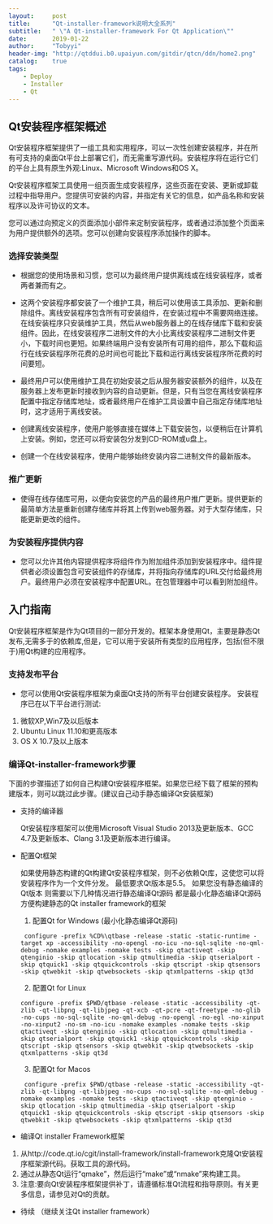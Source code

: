 ```yaml
---
layout:     post
title:      "Qt-installer-framework说明大全系列"
subtitle:   " \"A Qt-installer-framework For Qt Application\""
date:       2019-01-22
author:     "Tobyyi"
header-img: "http://qtddui.b0.upaiyun.com/gitdir/qtcn/ddn/home2.png"
catalog:    true
tags:
    - Deploy
    - Installer
    - Qt
---
```


## Qt安装程序框架概述

 Qt安装程序框架提供了一组工具和实用程序，可以一次性创建安装程序，并在所有可支持的桌面Qt平台上部署它们，而无需重写源代码。安装程序将在运行它们的平台上具有原生外观:Linux、Microsoft Windows和OS X。

Qt安装程序框架工具使用一组页面生成安装程序，这些页面在安装、更新或卸载过程中指导用户。您提供可安装的内容，并指定有关它的信息，如产品名称和安装程序以及许可协议的文本。

您可以通过向预定义的页面添加小部件来定制安装程序，或者通过添加整个页面来为用户提供额外的选项。您可以创建向安装程序添加操作的脚本。

###  选择安装类型

* 根据您的使用场景和习惯，您可以为最终用户提供离线或在线安装程序，或者两者兼而有之。

* 这两个安装程序都安装了一个维护工具，稍后可以使用该工具添加、更新和删除组件。离线安装程序包含所有可安装组件，在安装过程中不需要网络连接。在线安装程序只安装维护工具，然后从web服务器上的在线存储库下载和安装组件。因此，在线安装程序二进制文件的大小比离线安装程序二进制文件更小，下载时间也更短。如果终端用户没有安装所有可用的组件，那么下载和运行在线安装程序所花费的总时间也可能比下载和运行离线安装程序所花费的时间要短。

* 最终用户可以使用维护工具在初始安装之后从服务器安装额外的组件，以及在服务器上发布更新时接收到内容的自动更新。但是，只有当您在离线安装程序配置中指定存储库地址，或者最终用户在维护工具设置中自己指定存储库地址时，这才适用于离线安装。

* 创建离线安装程序，使用户能够直接在媒体上下载安装包，以便稍后在计算机上安装。例如，您还可以将安装包分发到CD-ROM或u盘上。

* 创建一个在线安装程序，使用户能够始终安装内容二进制文件的最新版本。


### 推广更新

* 使得在线存储库可用，以便向安装您的产品的最终用户推广更新。提供更新的最简单方法是重新创建存储库并将其上传到web服务器。对于大型存储库，只能更新更改的组件。


### 为安装程序提供内容

* 您可以允许其他内容提供程序将组件作为附加组件添加到安装程序中。组件提供者必须设置包含可安装组件的存储库，并将指向存储库的URL交付给最终用户。最终用户必须在安装程序中配置URL。在包管理器中可以看到附加组件。


## 入门指南

 Qt安装程序框架是作为Qt项目的一部分开发的。框架本身使用Qt，主要是静态Qt发布,无需多于的依赖库,但是，它可以用于安装所有类型的应用程序，包括(但不限于)用Qt构建的应用程序。


### 支持发布平台

* 您可以使用Qt安装程序框架为桌面Qt支持的所有平台创建安装程序。
安装程序已在以下平台进行测试:
1. 微软XP,Win7及以后版本
2. Ubuntu Linux 11.10和更高版本
3. OS X 10.7及以上版本


### 编译Qt-installer-framework步骤

 下面的步骤描述了如何自己构建Qt安装程序框架。如果您已经下载了框架的预构建版本，则可以跳过此步骤。(建议自己动手静态编译Qt安装框架)

* 支持的编译器
  
   Qt安装程序框架可以使用Microsoft Visual Studio 2013及更新版本、GCC 4.7及更新版本、Clang 3.1及更新版本进行编译。

* 配置Qt框架
  
  如果使用静态构建的Qt构建Qt安装程序框架，则不必依赖Qt库，这使您可以将安装程序作为一个文件分发。
  最低要求Qt版本是5.5。
  如果您没有静态编译的Qt版本 则需要以下几种情况进行静态编译Qt源码
  都是最小化静态编译Qt源码 方便构建静态的Qt installer framework的框架

  1. 配置Qt for Windows (最小化静态编译Qt源码)
   
   ```
    configure -prefix %CD%\qtbase -release -static -static-runtime -target xp -accessibility -no-opengl -no-icu -no-sql-sqlite -no-qml-debug -nomake examples -nomake tests -skip qtactiveqt -skip qtenginio -skip qtlocation -skip qtmultimedia -skip qtserialport -skip qtquick1 -skip qtquickcontrols -skip qtscript -skip qtsensors -skip qtwebkit -skip qtwebsockets -skip qtxmlpatterns -skip qt3d

   ```
  2. 配置Qt for Linux 
   
   ```
   configure -prefix $PWD/qtbase -release -static -accessibility -qt-zlib -qt-libpng -qt-libjpeg -qt-xcb -qt-pcre -qt-freetype -no-glib -no-cups -no-sql-sqlite -no-qml-debug -no-opengl -no-egl -no-xinput -no-xinput2 -no-sm -no-icu -nomake examples -nomake tests -skip qtactiveqt -skip qtenginio -skip qtlocation -skip qtmultimedia -skip qtserialport -skip qtquick1 -skip qtquickcontrols -skip qtscript -skip qtsensors -skip qtwebkit -skip qtwebsockets -skip qtxmlpatterns -skip qt3d
 
   ```
  3. 配置Qt for Macos
   
   ```
    configure -prefix $PWD/qtbase -release -static -accessibility -qt-zlib -qt-libpng -qt-libjpeg -no-cups -no-sql-sqlite -no-qml-debug -nomake examples -nomake tests -skip qtactiveqt -skip qtenginio -skip qtlocation -skip qtmultimedia -skip qtserialport -skip qtquick1 -skip qtquickcontrols -skip qtscript -skip qtsensors -skip qtwebkit -skip qtwebsockets -skip qtxmlpatterns -skip qt3d
 
   ```

* 编译Qt installer Framework框架

 1.  从http://code.qt.io/cgit/install-framework/install-framework克隆Qt安装程序框架源代码。获取工具的源代码。
 2. 通过从静态Qt运行“qmake”，然后运行“make”或“nmake”来构建工具。
 3. 注意:要向Qt安装程序框架提供补丁，请遵循标准Qt流程和指导原则。有关更多信息，请参见对Qt的贡献。

* 待续 （继续关注Qt installer framework）